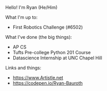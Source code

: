 Hello!
I'm Ryan (He/Him)

What I'm up to:
- First Robotics Challenge (#6502)

What I've done (the big things):
- AP CS
- Tufts Pre-college Python 201 Course
- Datascience Internship at UNC Chapel Hill

Links and things:
- https://www.Artistle.net
- https://codepen.io/Ryan-Bauroth
